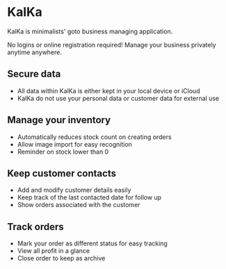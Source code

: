 # KalKa
KalKa is minimalists' goto business managing application.

No logins or online registration required! Manage your business privately anytime anywhere.

## Secure data
- All data within KalKa is either kept in your local device or iCloud
- KalKa do not use your personal data or customer data for external use

## Manage your inventory
- Automatically reduces stock count on creating orders
- Allow image import for easy recognition
- Reminder on stock lower than 0

## Keep customer contacts
- Add and modify customer details easily
- Keep track of the last contacted date for follow up
- Show orders associated with the customer

## Track orders
- Mark your order as different status for easy tracking
- View all profit in a glance
- Close order to keep as archive
